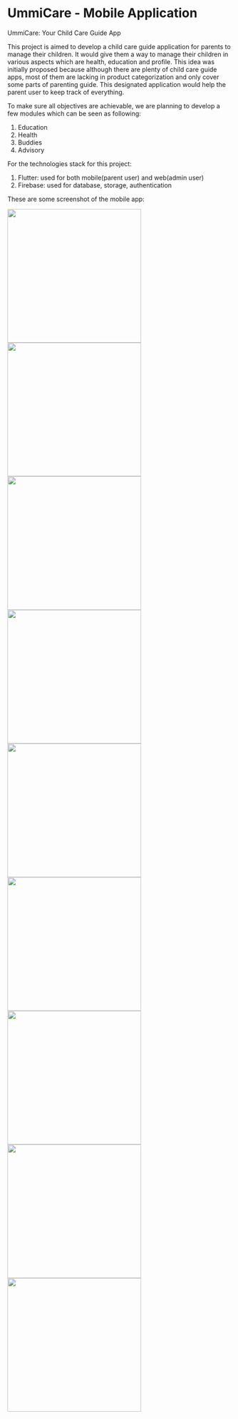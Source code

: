 # UmmiCare - Mobile Application

UmmiCare: Your Child Care Guide App

This project is aimed to develop a child care guide application for parents to manage their children. It would give them a way to manage their children in various aspects which are health, education and profile. This idea was initially proposed because although there are plenty of child care guide apps, most of them are lacking in product categorization and only cover some parts of parenting guide. This designated application would help the parent user to keep track of everything.

To make sure all objectives are achievable, we are planning to develop a few modules which can be seen as following: 
1. Education
2. Health
3. Buddies
4. Advisory

For the technologies stack for this project:
1. Flutter: used for both mobile(parent user) and web(admin user)
2. Firebase: used for database, storage, authentication

These are some screenshot of the mobile app:

<img src="https://github.com/user-attachments/assets//e73daea3-4ca1-4fca-90a3-00cc55bd9f25" width="300" />
<img src="https://github.com/user-attachments/assets/94f06097-c888-4f13-8be2-820df08c27e8" width="300" />
<img src="https://github.com/user-attachments/assets/ab8bccb4-fdac-42f3-be0f-548bc5ccfd7d" width="300" />
<img src="https://github.com/user-attachments/assets/f6cb653e-1de0-4886-8348-5fcced0cf80f" width="300" />
<img src="https://github.com/user-attachments/assets/28ed932d-35ad-469d-b89a-c959b1a2373b" width="300" />
<img src="https://github.com/user-attachments/assets/febf350d-b802-49ea-81a5-6287254dded3" width="300" />
<img src="https://github.com/user-attachments/assets/6cd5c52e-81ac-4477-acce-370729e114ff" width="300" />
<img src="https://github.com/user-attachments/assets/1af74718-18ad-4892-ace9-616060dd6227" width="300" />
<img src="https://github.com/user-attachments/assets/dd347df6-3c35-4cd2-8f4f-20b61114c8f0" width="300" />
